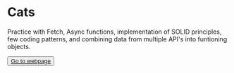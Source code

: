 # Cats

Practice with Fetch, Async functions, implementation of SOLID principles, few coding patterns, and combining data from multiple API's into funtioning objects.


<button><a href="https://blacey99.github.io/Cats/Cats">Go to webpage</a></button>
